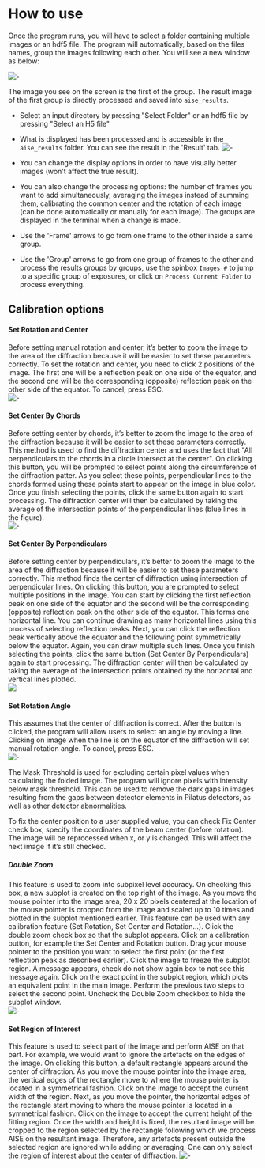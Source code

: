 # How to use

Once the program runs, you will have to select a folder containing multiple images or an hdf5 file. The program will automatically, based on the files names, group the images following each other. You will see a new window as below:

![-](../../images/AISE/aise_images.png)

The image you see on the screen is the first of the group. The result image of the first group is directly processed and saved into `aise_results`.

* Select an input directory by pressing "Select Folder" or an hdf5 file by pressing "Select an H5 file"

* What is displayed has been processed and is accessible in the `aise_results` folder. You can see the result in the 'Result' tab.
![-](../../images/AISE/aise_results.png)

* You can change the display options in order to have visually better images (won't affect the true result).

* You can also change the processing options: the number of frames you want to add simultaneously, averaging the images instead of summing them, calibrating the common center and the rotation of each image (can be done automatically or manually for each image). The groups are displayed in the terminal when a change is made.

* Use the 'Frame' arrows to go from one frame to the other inside a same group.

* Use the 'Group' arrows to go from one group of frames to the other and process the results groups by groups, use the spinbox `Images #` to jump to a specific group of exposures, or click on `Process Current Folder` to process everything.

## Calibration options

#### Set Rotation and Center
Before setting manual rotation and center, it’s better to zoom the image to the area of the diffraction because it will be easier to set these parameters correctly. To set the rotation and center, you need to click 2 positions of the image. The first one will be a reflection peak on one side of the equator, and the second one will be the corresponding (opposite) reflection peak on the other side of the equator. To cancel, press ESC.<br/>
![-](../../images/AISE/center.png)

#### Set Center By Chords
Before setting center by chords, it’s better to zoom the image to the area of the diffraction because it will be easier to set these parameters correctly. This method is used to find the diffraction center and uses the fact that "All perpendiculars to the chords in a circle intersect at the center". On clicking this button, you will be prompted to select points along the circumference of the diffraction patter. As you select these points, perpendicular lines to the chords formed using these points start to appear on the image in blue color.  Once you finish selecting the points, click the same button again to start processing. The diffraction center will then be calculated by taking the average of the intersection points of the perpendicular lines (blue lines in the figure).<br/>
![-](../../images/AISE/chords.png)

#### Set Center By Perpendiculars
Before setting center by perpendiculars, it’s better to zoom the image to the area of the diffraction because it will be easier to set these parameters correctly. This method finds the center of diffraction using intersection of perpendicular lines. On clicking this button, you are prompted to select multiple positions in the image. You can start by clicking the first reflection peak on one side of the equator and the second will be the corresponding (opposite) reflection peak on the other side of the equator. This forms one horizontal line. You can continue drawing as many horizontal lines using this process of selecting reflection peaks. Next, you can click the reflection peak vertically above the equator and the following point symmetrically below the equator. Again, you can draw multiple such lines. Once you finish selecting the points, click the same button (Set Center By Perpendiculars) again to start processing. The diffraction center will then be calculated by taking the average of the intersection points obtained by the horizontal and vertical lines plotted.<br/>
![-](../../images/AISE/perpendiculars.png)

#### Set Rotation Angle
This assumes that the center of diffraction is correct. After the button is clicked, the program will allow users to select an angle by moving a line. Clicking on image when the line is on the equator of the diffraction will set manual rotation angle. To cancel, press ESC.<br/>
![-](../../images/AISE/rotation.png)


The Mask Threshold is used for excluding certain pixel values when calculating the folded image. The program will ignore pixels with intensity below mask threshold. This can be used to remove the dark gaps in images resulting from the gaps between detector elements in Pilatus detectors, as well as other detector abnormalities.

To fix the center position to a user supplied value, you can check Fix Center check box, specify the coordinates of the beam center (before rotation). The image will be reprocessed when x, or y is changed. This will affect the next image if it’s still checked.

##### Double Zoom
This feature is used to zoom into subpixel level accuracy. On checking this box, a new subplot is created on the top right of the image. As you move the mouse pointer into the image area, 20 x 20 pixels centered at the location of the mouse pointer is cropped from the image and scaled up to 10 times and plotted in the subplot mentioned earlier. This feature can be used with any calibration feature (Set Rotation, Set Center and Rotation...). Click the double zoom check box so that the subplot appears. Click on a calibration button, for example the Set Center and Rotation button. Drag your mouse pointer to the position you want to select the first point (or the first reflection peak as described earlier). Click the image to freeze the subplot region. A message appears, check do not show again box to not see this message again. Click on the exact point in the subplot region, which plots an equivalent point in the main image. Perform the previous two steps to select the second point. Uncheck the Double Zoom checkbox to hide the subplot window.<br/>
![-](../../images/AISE/DoubleZoom.png)

#### Set Region of Interest
This feature is used to select part of the image and perform AISE on that part. For example, we would want to ignore the artefacts on the edges of the image. On clicking this button, a default rectangle appears around the center of diffraction. As you move the mouse pointer into the image area, the vertical edges of the rectangle move to where the mouse pointer is located in a symmetrical fashion. Click on the image to accept the current width of the region. Next, as you move the pointer, the horizontal edges of the rectangle start moving to where the mouse pointer is located in a symmetrical fashion. Click on the image to accept the current height of the fitting region. Once the width and height is fixed, the resultant image will be cropped to the region selected by the rectangle following which we process AISE on the resultant image. Therefore, any artefacts present outside the selected region are ignored while adding or averaging. One can only select the region of interest about the center of diffraction.
![-](../../images/AISE/SetRegionOfInterest.png)
